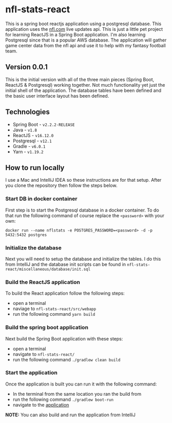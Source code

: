 # nfl-stats-react

This is a spring boot reactjs application using a postgresql database.  This application uses the 
[nfl.com](http://www.nfl.com/liveupdate/game-center/) live updates api.  This is just a little pet project for learning
ReactJS in a Spring Boot application.  I'm also learning Postgresql since that is a popular AWS database.  The 
application will gather game center data from the nfl api and use it to help with my fantasy football team.

## Version 0.0.1
This is the initial version with all of the three main pieces (Spring Boot, ReactJS & Postgresql) working together.
Not much functionality yet just the initial shell of the application.  The database tables have been defined and
the basic user interface layout has been defined.

## Technologies
- Spring Boot - `v2.2.2-RELEASE`
- Java - `v1.8`
- ReactJS - `v16.12.0`
- Postgresql - `v12.1`
- Gradle - `v6.0.1`
- Yarn - `v1.19.2`

## How to run locally
I use a Mac and IntelliJ IDEA so these instructions are for that setup.
After you clone the repository then follow the steps below.

### Start DB in docker container
First step is to start the Postgresql database in a docker container.  To do that run the following command of course
replace the `<password>` with your own:

`docker run --name nflstats -e POSTGRES_PASSWORD=<password> -d -p 5432:5432 postgres`

### Initialize the database
Next you will need to setup the database and initialize the tables.  I do this from IntelliJ and the database init
scripts can be found in `nfl-stats-react/miscellaneous/database/init.sql`

### Build the ReactJS application
To build the React application follow the following steps:
- open a terminal
- naviage to `nfl-stats-react/src/webapp`
- run the following command `yarn build`

### Build the spring boot application
Next build the Spring Boot application with these steps:
- open a terminal
- navigate to `nfl-stats-react/`
- run the following command `./gradlew clean build`

### Start the application
Once the application is built you can run it with the following command:
- In the terminal from the same location you ran the build from
- run the following command `./gradlew boot-run`
- navigate to the [application](http://localhost:8080)

**NOTE:** You can also build and run the application from IntelliJ
